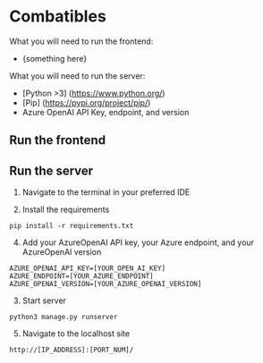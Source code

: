 # Combatibles

What you will need to run the frontend:
- {something here}

What you will need to run the server:
- [Python >3] (https://www.python.org/)
- [Pip] (https://pypi.org/project/pip/)
- Azure OpenAI API Key, endpoint, and version

## Run the frontend

## Run the server
1. Navigate to the terminal in your preferred IDE
   
2. Install the requirements

```source-shell
pip install -r requirements.txt
```

4. Add your AzureOpenAI API key, your Azure endpoint, and your AzureOpenAI version

```source-shell
AZURE_OPENAI_API_KEY=[YOUR_OPEN_AI_KEY]
AZURE_ENDPOINT=[YOUR_AZURE_ENDPOINT]
AZURE_OPENAI_VERSION=[YOUR_AZURE_OPENAI_VERSION]
```

3. Start server

```source-shell
python3 manage.py runserver
```

5. Navigate to the localhost site

```source-shell
http://[IP_ADDRESS]:[PORT_NUM]/
```
